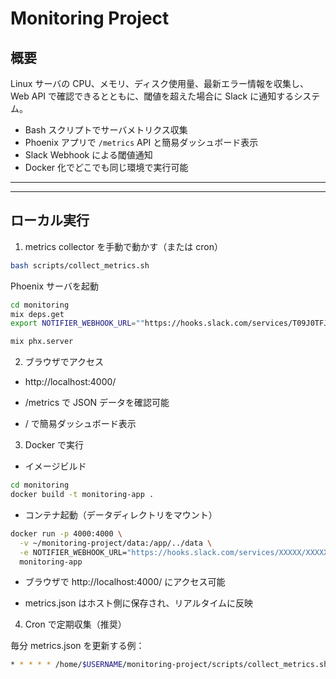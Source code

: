 # Monitoring Project 

## 概要
Linux サーバの CPU、メモリ、ディスク使用量、最新エラー情報を収集し、Web API で確認できるとともに、閾値を超えた場合に Slack に通知するシステム。

- Bash スクリプトでサーバメトリクス収集
- Phoenix アプリで `/metrics` API と簡易ダッシュボード表示
- Slack Webhook による閾値通知
- Docker 化でどこでも同じ環境で実行可能

---

---

## ローカル実行

1. metrics collector を手動で動かす（または cron）

```bash
bash scripts/collect_metrics.sh
```

Phoenix サーバを起動

```bash
cd monitoring
mix deps.get
export NOTIFIER_WEBHOOK_URL=""https://hooks.slack.com/services/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

mix phx.server
```

2. ブラウザでアクセス

- http://localhost:4000/

-    /metrics で JSON データを確認可能

-    / で簡易ダッシュボード表示


3. Docker で実行

- イメージビルド
```bash
cd monitoring
docker build -t monitoring-app .
```

- コンテナ起動（データディレクトリをマウント）
```bash
docker run -p 4000:4000 \
  -v ~/monitoring-project/data:/app/../data \
  -e NOTIFIER_WEBHOOK_URL="https://hooks.slack.com/services/XXXXX/XXXXX/XXXXX" \
  monitoring-app
```

- ブラウザで http://localhost:4000/ にアクセス可能

- metrics.json はホスト側に保存され、リアルタイムに反映

4. Cron で定期収集（推奨）

毎分 metrics.json を更新する例：

```bash
* * * * * /home/$USERNAME/monitoring-project/scripts/collect_metrics.sh >> /home/$USERNAME/monitoring-project/logs/metrics.log 2>&1
```
